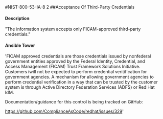 #NIST-800-53-IA-8 2
##Acceptance Of Third-Party Credentials
#### Description
"The information system accepts only FICAM-approved third-party credentials."
#### Ansible Tower
'FICAM approved credentials are those credentials issued by nonfederal
government entities approved by the Federal Identity, Credential, and
Access Management (FICAM) Trust Framework Solutions Initiative.
Customers iwill not be expected to perform credential veritification for
government agencies. A mechanism for allowing government agencies to
perform credential verification in a way that can be trusted by the
customer system is through Active Directory Federation Services
(ADFS) or Red Hat IdM.

Documentation/guidance for this control is being tracked
on GitHub:

https://github.com/ComplianceAsCode/redhat/issues/329'

